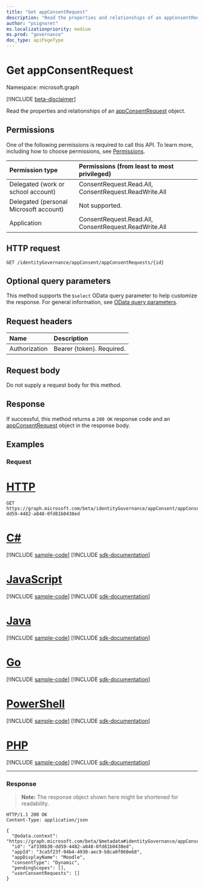 ```yaml
---
title: "Get appConsentRequest"
description: "Read the properties and relationships of an appConsentRequest object."
author: "psignoret"
ms.localizationpriority: medium
ms.prod: "governance"
doc_type: apiPageType
---
```


# Get appConsentRequest
Namespace: microsoft.graph

[!INCLUDE [beta-disclaimer](../../includes/beta-disclaimer.md)]

Read the properties and relationships of an [appConsentRequest](../resources/appconsentrequest.md) object.

## Permissions
One of the following permissions is required to call this API. To learn more, including how to choose permissions, see [Permissions](/graph/permissions-reference).

|Permission type|Permissions (from least to most privileged)|
|:---|:---|
|Delegated (work or school account)|ConsentRequest.Read.All, ConsentRequest.ReadWrite.All|
|Delegated (personal Microsoft account)|Not supported.|
|Application|ConsentRequest.Read.All, ConsentRequest.ReadWrite.All|

## HTTP request

<!-- {
  "blockType": "ignored"
}
-->
``` http
GET /identityGovernance/appConsent/appConsentRequests/{id}
```

## Optional query parameters
This method supports the `$select` OData query parameter to help customize the response. For general information, see [OData query parameters](/graph/query-parameters).

## Request headers
|Name|Description|
|:---|:---|
|Authorization|Bearer {token}. Required.|

## Request body
Do not supply a request body for this method.

## Response

If successful, this method returns a `200 OK` response code and an [appConsentRequest](../resources/appconsentrequest.md) object in the response body.

## Examples

### Request

# [HTTP](#tab/http)
<!-- {
  "blockType": "request",
  "name": "get_appconsentrequest"
}
-->
``` http
GET https://graph.microsoft.com/beta/identityGovernance/appConsent/appConsentRequests/af330b30-dd59-4482-a848-0fd81b0438ed
```

# [C#](#tab/csharp)
[!INCLUDE [sample-code](../includes/snippets/csharp/get-appconsentrequest-csharp-snippets.md)]
[!INCLUDE [sdk-documentation](../includes/snippets/snippets-sdk-documentation-link.md)]

# [JavaScript](#tab/javascript)
[!INCLUDE [sample-code](../includes/snippets/javascript/get-appconsentrequest-javascript-snippets.md)]
[!INCLUDE [sdk-documentation](../includes/snippets/snippets-sdk-documentation-link.md)]

# [Java](#tab/java)
[!INCLUDE [sample-code](../includes/snippets/java/get-appconsentrequest-java-snippets.md)]
[!INCLUDE [sdk-documentation](../includes/snippets/snippets-sdk-documentation-link.md)]

# [Go](#tab/go)
[!INCLUDE [sample-code](../includes/snippets/go/get-appconsentrequest-go-snippets.md)]
[!INCLUDE [sdk-documentation](../includes/snippets/snippets-sdk-documentation-link.md)]

# [PowerShell](#tab/powershell)
[!INCLUDE [sample-code](../includes/snippets/powershell/get-appconsentrequest-powershell-snippets.md)]
[!INCLUDE [sdk-documentation](../includes/snippets/snippets-sdk-documentation-link.md)]

# [PHP](#tab/php)
[!INCLUDE [sample-code](../includes/snippets/php/get-appconsentrequest-php-snippets.md)]
[!INCLUDE [sdk-documentation](../includes/snippets/snippets-sdk-documentation-link.md)]

---



### Response
>**Note:** The response object shown here might be shortened for readability.
<!-- {
  "blockType": "response",
  "truncated": true,
  "@odata.type": "microsoft.graph.appConsentRequest"
}
-->
``` http
HTTP/1.1 200 OK
Content-Type: application/json

{
  "@odata.context": "https://graph.microsoft.com/beta/$metadata#identityGovernance/appConsent/appConsentRequests/$entity",
  "id": "af330b30-dd59-4482-a848-0fd81b0438ed",
  "appId": "3ca5f23f-94b4-4930-aec9-b8ca0f060e68",
  "appDisplayName": "Moodle",
  "consentType": "Dynamic",
  "pendingScopes": [],
  "userConsentRequests": []
}
```


